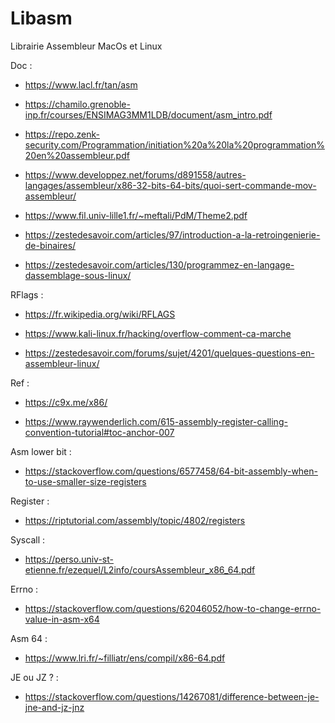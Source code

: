 # Libasm
Librairie Assembleur MacOs et Linux

Doc :

- https://www.lacl.fr/tan/asm

- https://chamilo.grenoble-inp.fr/courses/ENSIMAG3MM1LDB/document/asm_intro.pdf

- https://repo.zenk-security.com/Programmation/initiation%20a%20la%20programmation%20en%20assembleur.pdf

- https://www.developpez.net/forums/d891558/autres-langages/assembleur/x86-32-bits-64-bits/quoi-sert-commande-mov-assembleur/

- https://www.fil.univ-lille1.fr/~meftali/PdM/Theme2.pdf

- https://zestedesavoir.com/articles/97/introduction-a-la-retroingenierie-de-binaires/

- https://zestedesavoir.com/articles/130/programmez-en-langage-dassemblage-sous-linux/

RFlags :
- https://fr.wikipedia.org/wiki/RFLAGS

- https://www.kali-linux.fr/hacking/overflow-comment-ca-marche

- https://zestedesavoir.com/forums/sujet/4201/quelques-questions-en-assembleur-linux/

Ref :
- https://c9x.me/x86/

- https://www.raywenderlich.com/615-assembly-register-calling-convention-tutorial#toc-anchor-007

Asm lower bit :
- https://stackoverflow.com/questions/6577458/64-bit-assembly-when-to-use-smaller-size-registers

Register :
- https://riptutorial.com/assembly/topic/4802/registers

Syscall :
- https://perso.univ-st-etienne.fr/ezequel/L2info/coursAssembleur_x86_64.pdf

Errno :
- https://stackoverflow.com/questions/62046052/how-to-change-errno-value-in-asm-x64

Asm 64 :
- https://www.lri.fr/~filliatr/ens/compil/x86-64.pdf

JE ou JZ ? :
- https://stackoverflow.com/questions/14267081/difference-between-je-jne-and-jz-jnz
